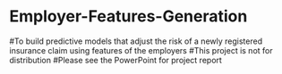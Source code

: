 # Employer-Features-Generation
#To build predictive models that adjust the risk of a newly registered insurance claim using features of the employers
#This project is not for distribution
#Please see the PowerPoint for project report

